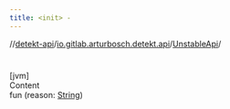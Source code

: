 ```yaml
---
title: <init> -
---
```

//[detekt-api](../../index.md)/[io.gitlab.arturbosch.detekt.api](../index.md)/[UnstableApi](index.md)/[<init>](-init-.md)



# <init>  
[jvm]  
Content  
fun [<init>](-init-.md)(reason: [String](https://kotlinlang.org/api/latest/jvm/stdlib/kotlin/-string/index.html))  



